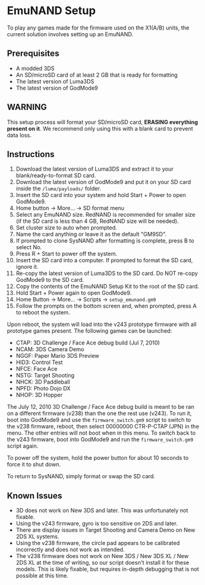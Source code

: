# EmuNAND Setup
To play any games made for the firmware used on the X1(A/B) units, the current solution involves setting up an EmuNAND.

## Prerequisites
* A modded 3DS
* An SD/microSD card of at least 2 GB that is ready for formatting
* The latest version of Luma3DS
* The latest version of GodMode9

## WARNING
This setup process will format your SD/microSD card, **ERASING everything present on it**. We recommend only using this with a blank card to prevent data loss.

## Instructions
1. Download the latest version of Luma3DS and extract it to your blank/ready-to-format SD card.
2. Download the latest version of GodMode9 and put it on your SD card inside the `/luma/payloads/` folder.
3. Insert the SD card into your system and hold Start + Power to open GodMode9.
4. Home button -> More... -> SD format menu
5. Select any EmuNAND size. RedNAND is recommended for smaller size (if the SD card is less than 4 GB, RedNAND size will be needed).
6. Set cluster size to auto when prompted.
7. Name the card anything or leave it as the default "GM9SD".
8. If prompted to clone SysNAND after formatting is complete, press B to select No.
9. Press R + Start to power off the system.
10. Insert the SD card into a computer. If prompted to format the SD card, ignore it.
11. Re-copy the latest version of Luma3DS to the SD card. Do NOT re-copy GodMode9 to the SD card.
12. Copy the contents of the EmuNAND Setup Kit to the root of the SD card.
13. Hold Start + Power again to open GodMode9.
14. Home Button -> More... -> Scripts -> `setup_emunand.gm9`
15. Follow the prompts on the bottom screen and, when prompted, press A to reboot the system.

Upon reboot, the system will load into the v243 prototype firmware with all prototype games present. The following games can be launched:
- CTAP: 3D Challenge / Face Ace debug build (Jul 7, 2010)
- NCAM: 3DS Camera Demo
- NGGF: Paper Mario 3DS Preview
- HID3: Control Test
- NFCE: Face Ace
- NSTG: Target Shooting
- NHCK: 3D Paddleball
- NPFD: Photo Dojo DX
- NHOP: 3D Hopper

The July 12, 2010 3D Challenge / Face Ace debug build is meant to be ran on a different firmware (v238) than the one the rest use (v243).
To run it, boot into GodMode9 and use the `firmware_switch.gm9` script to switch to the v238 firmware, reboot, then select 00000000 CTR-P-CTAP (JPN) in the menu. The other entries will not boot when in this menu. To switch back to the v243 firmware, boot into GodMode9 and run the `firmware_switch.gm9` script again.

To power off the system, hold the power button for about 10 seconds to force it to shut down.

To return to SysNAND, simply format or swap the SD card.


## Known Issues
* 3D does not work on New 3DS and later. This was unfortunately not fixable.
* Using the v243 firmware, gyro is too sensitive on 2DS and later.
* There are display issues in Target Shooting and Camera Demo on New 2DS XL systems.
* Using the v238 firmware, the circle pad appears to be calibrated incorrectly and does not work as intended.
* The v238 firmware does not work on New 3DS / New 3DS XL / New 2DS XL at the time of writing, so our script doesn't install it for these models. This is likely fixable, but requires in-depth debugging that is not possible at this time.
